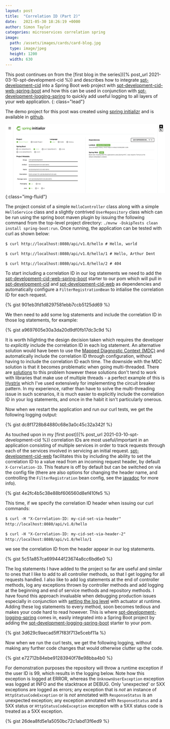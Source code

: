 ```yaml
---
layout: post
title:  "Correlation ID (Part 2)"
date:   2021-05-30 18:26:19 +0000
author: Simon Taylor
categories: microservices correlation spring
image:
  path: /assets/images/cards/card-blog.jpg
  type: image/jpeg
  height: 1200
  width: 630
---
```

This post continues on from the [first blog in the series]({% post_url 2021-03-10-spt-development-cid %}) and describes how to integrate [spt-development-cid](https://github.com/spt-development/spt-development-cid) into a Spring Boot web project with [spt-development-cid-web-spring-boot](https://github.com/spt-development/spt-development-cid-web-spring-boot) and how this can be used in conjunction with [spt-development-logging-spring](https://github.com/spt-development/spt-development-logging-spring) to quickly add useful logging to all layers of your web application.
{: class="lead"}

The demo project for this post was created using [spring initializr](https://start.spring.io/) and is available in [github](https://github.com/spt-development/spt-development-cid-web-demo).

![spring initializr](/assets/images/2021-05-30-spt-development-cid-web/spring-initializr.png){:class="img-fluid"}

The project consist of a simple `HelloController` class along with a simple `HelloService` class and a slightly contrived `UserRepository` class which can be run using the spring boot maven plugin by issuing the following command from the top-level project directory: `./mvnw -DskipTests clean install spring-boot:run`. Once running, the application can be tested with curl as shown below:

`$ curl http://localhost:8080/api/v1.0/hello # Hello, world`

`$ curl http://localhost:8080/api/v1.0/hello/1 # Hello, Arthur Dent`

`$ curl http://localhost:8080/api/v1.0/hello/2 # 404`

To start including a correlation ID in our log statements we need to add the [spt-development-cid-web-spring-boot](https://github.com/spt-development/spt-development-cid-web-spring-boot) starter to our pom which will pull in [spt-development-cid](https://github.com/spt-development/spt-development-cid) and [spt-development-cid-web](https://github.com/spt-development/spt-development-cid-web) as dependencies and automatically configure a `FilterRegistrationBean` to intialise the correlation ID for each request.

{% gist 901eb3fd1d8297581ebb7ccb5125dd69 %}

We then need to add some log statements and include the correlation ID in those log statements, for example:

{% gist a9697605e30a3da20d9df0fb17dc3c9d %}

It is worth hilighting the design decision taken which requires the developer to *explicitly* include the correlation ID in each log statement. An alternative solution would have been to use the [Mapped Diagnostic Context (MDC)](http://logback.qos.ch/manual/mdc.html) and automatically include the correlation ID through configuration, without having to include the correlation ID each time. The downside with the MDC solution is that it becomes problematic when going multi-threaded. There are [solutions](https://stackoverflow.com/questions/6073019/how-to-use-mdc-with-thread-pools) to this problem however these solutions don't tend to work with libraries that make use of multiple threads - a perfect example of this is [Hystrix](https://github.com/Netflix/Hystrix) which I've used extensively for implementing the circuit breaker pattern. In my experience, rather than have to solve the multi-threading issue in such scenarios, it is much easier to explicitly include the correlation ID in your log statements, and once in the habit it isn't particularly onerous.

Now when we restart the application and run our curl tests, we get the following logging output:

{% gist dc8f1728b84880c68e3a0c45c32a342f %}

As touched upon in my [first post]({% post_url 2021-03-10-spt-development-cid %}) correlation IDs are most useful/important in an application consisting of multiple services in order to track requests through each of the services involved in servicing an initial request. [spt-development-cid-web](https://github.com/spt-development/spt-development-cid-web) facilitates this by including the ability to set the correlation ID to a value read from an incoming request header, by default `X-Correlation-ID`. This feature is off by default but can be switched on via the config file (there are also options for changing the header name, and controlling the `FilterRegistration` bean config, see the [javadoc](https://github.com/spt-development/spt-development-cid-web-spring-boot/blob/main/spt-development-cid-web-spring-boot-autoconfigure/src/main/java/com/spt/development/cid/web/spring/boot/autoconfigure/CidWebProperties.java) for more info).

{% gist 4e2fc4b5c38e88bf606560d8ef410fe5 %}

This time, if we specify the correlation ID header when issuing our curl commands:

`$ curl -H "X-Correlation-ID: my-cid-set-via-header" http://localhost:8080/api/v1.0/hello`

`$ curl -H "X-Correlation-ID: my-cid-set-via-header-2" http://localhost:8080/api/v1.0/hello/1`

we see the correlation ID from the header appear in our log statements.

{% gist 5c51a857ca699444f23674a8cc6bd6e0 %}

The log statements I have added to the project so far are useful and similar to ones that I like to add to all controller methods, so that I get logging for all requests handled. I also like to add log statements at the end of controller methods, log any exceptions thrown by controller methods and add logging at the beginning and end of service methods and repository methods. I have found this approach invaluable when debugging production issues especially in conjunction with [setting the log level](https://docs.spring.io/spring-boot/docs/current/actuator-api/htmlsingle/#loggers.setting-level) with actuator at runtime. Adding these log statements to every method, soon becomes tedious and makes your code hard to read however. This is where [spt-development-logging-spring](https://github.com/spt-development/spt-development-logging-spring) comes in, easily integrated into a Spring Boot project by adding the [spt-development-logging-spring-boot](https://github.com/spt-development/spt-development-logging-spring-boot) starter to your pom. 

{% gist 3d629c9aecad5ff7f83f713e5cebf11a %}

Now when we run the curl tests, we get the following logging, without making any further code changes that would otherwise clutter up the code.

{% gist e72712b84ebe91283940f78e98bba4b0 %}

For demonstration purposes the repository will throw a runtime exception if the user ID is 99, which results in the logging below. Note how this exception is logged at ERROR, whereas the `UnknownUserException` exception was logged at INFO and the stacktrace at DEBUG. Only 'unexpected' or 5XX exceptions are logged as errors; any exception that is *not* an instance of `HttpStatusCodeException` or is *not* annotated with `ResponseStatus` is an unexpected exception; any exception annotated with `ResponseStatus` and a 5XX status or `HttpStatusCodeException` exception with a 5XX status code is treated as a 5XX exception.

{% gist 26dea8fd5e1a5050bc72c1abd13f6ed9 %}
